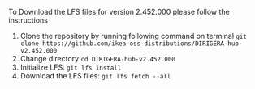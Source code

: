 To Download the LFS files for version 2.452.000 please follow the instructions

1. Clone the repository by running following command on terminal `git clone https://github.com/ikea-oss-distributions/DIRIGERA-hub-v2.452.000`
2. Change directory `cd DIRIGERA-hub-v2.452.000`
3. Initialize LFS: `git lfs install`
4. Download the LFS files: `git lfs fetch --all`
